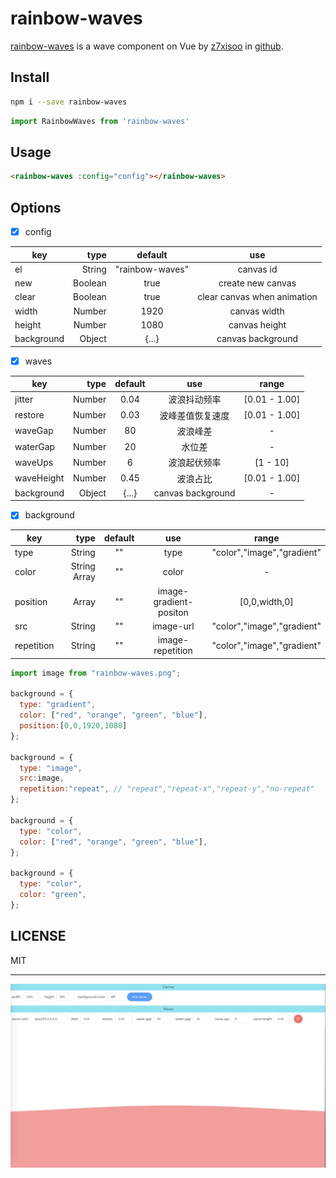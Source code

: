 # rainbow-waves

[rainbow-waves](https://rainbow-waves.github.io/) is a wave component on Vue by [z7xisoo](https://z7xisoo.com/) in [github](https://github.com/rainbow-waves/rainbow-waves).

## Install

```sh
npm i --save rainbow-waves
```

```js
import RainbowWaves from 'rainbow-waves'
```

## Usage

```html
<rainbow-waves :config="config"></rainbow-waves>
```

## Options


- [x] config

| key|type|default|use|
| -------- |-----:|:----:|:----:|
| el|String|"rainbow-waves"| canvas id|
| new|Boolean|true|create new canvas|
| clear|Boolean|true|clear canvas when animation|
| width|Number|1920|canvas width|
| height|Number|1080|canvas height|
| background|Object|{...}|canvas background|


- [x] waves

| key|type|default|use|range|
| -------- |-----:|:----:|:----:|:----:|
| jitter|Number|0.04|波浪抖动频率|[0.01 - 1.00]|
| restore|Number|0.03| 波峰差值恢复速度|[0.01 - 1.00]|
| waveGap|Number|80|波浪峰差| - |
| waterGap|Number|20|水位差| - |
| waveUps|Number|6|波浪起伏频率|[1 - 10]|
| waveHeight|Number|0.45|波浪占比|[0.01 - 1.00]|
| background|Object|{...}|canvas background|-|

- [x] background

| key|type|default|use|range|
| -------- |-----:|:----:|:----:|:----:|
| type|String|""|type|"color","image","gradient"|
| color|String Array|""|color|-|
| position|Array|""|image-gradient-positon|[0,0,width,0]|
| src|String|""|image-url| "color","image","gradient" |
| repetition|String|""|image-repetition| "color","image","gradient" |


```js
import image from "rainbow-waves.png";

background = {
  type: "gradient",
  color: ["red", "orange", "green", "blue"],
  position:[0,0,1920,1080]
};

background = {
  type: "image",
  src:image,
  repetition:"repeat", // "repeat","repeat-x","repeat-y","no-repeat"
};

background = {
  type: "color",
  color: ["red", "orange", "green", "blue"],
};

background = {
  type: "color",
  color: "green",
};

```



## LICENSE

MIT

----
                
![](https://raw.githubusercontent.com/rainbow-waves/rainbow-waves.github.io/master/wave.jpg)
